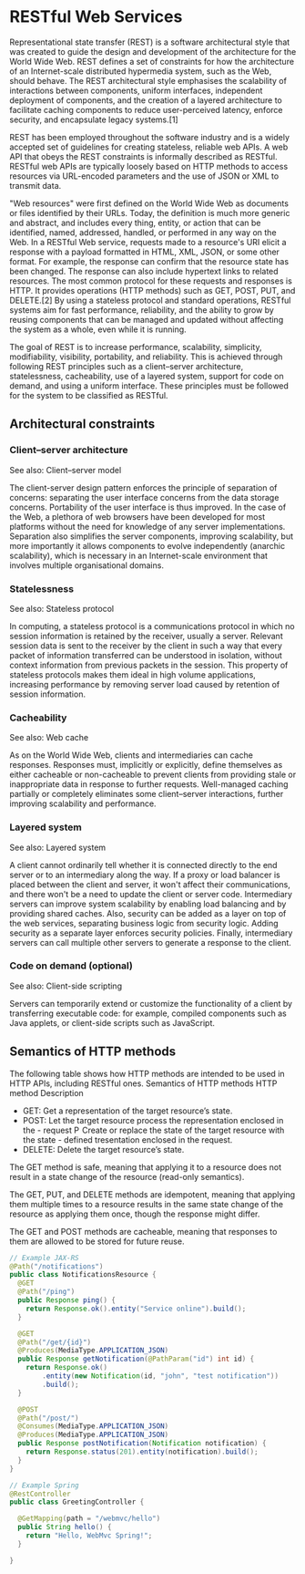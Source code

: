 # RESTful Web Services
Representational state transfer (REST) is a software architectural style that was created to guide the design and development of the architecture for the World Wide Web. REST defines a set of constraints for how the architecture of an Internet-scale distributed hypermedia system, such as the Web, should behave. The REST architectural style emphasises the scalability of interactions between components, uniform interfaces, independent deployment of components, and the creation of a layered architecture to facilitate caching components to reduce user-perceived latency, enforce security, and encapsulate legacy systems.[1]

REST has been employed throughout the software industry and is a widely accepted set of guidelines for creating stateless, reliable web APIs. A web API that obeys the REST constraints is informally described as RESTful. RESTful web APIs are typically loosely based on HTTP methods to access resources via URL-encoded parameters and the use of JSON or XML to transmit data.

"Web resources" were first defined on the World Wide Web as documents or files identified by their URLs. Today, the definition is much more generic and abstract, and includes every thing, entity, or action that can be identified, named, addressed, handled, or performed in any way on the Web. In a RESTful Web service, requests made to a resource's URI elicit a response with a payload formatted in HTML, XML, JSON, or some other format. For example, the response can confirm that the resource state has been changed. The response can also include hypertext links to related resources. The most common protocol for these requests and responses is HTTP. It provides operations (HTTP methods) such as GET, POST, PUT, and DELETE.[2] By using a stateless protocol and standard operations, RESTful systems aim for fast performance, reliability, and the ability to grow by reusing components that can be managed and updated without affecting the system as a whole, even while it is running.

The goal of REST is to increase performance, scalability, simplicity, modifiability, visibility, portability, and reliability. This is achieved through following REST principles such as a client–server architecture, statelessness, cacheability, use of a layered system, support for code on demand, and using a uniform interface. These principles must be followed for the system to be classified as RESTful.

## Architectural constraints

### Client–server architecture
See also: Client–server model

The client-server design pattern enforces the principle of separation of concerns: separating the user interface concerns from the data storage concerns. Portability of the user interface is thus improved. In the case of the Web, a plethora of web browsers have been developed for most platforms without the need for knowledge of any server implementations. Separation also simplifies the server components, improving scalability, but more importantly it allows components to evolve independently (anarchic scalability), which is necessary in an Internet-scale environment that involves multiple organisational domains.

### Statelessness
See also: Stateless protocol

In computing, a stateless protocol is a communications protocol in which no session information is retained by the receiver, usually a server. Relevant session data is sent to the receiver by the client in such a way that every packet of information transferred can be understood in isolation, without context information from previous packets in the session. This property of stateless protocols makes them ideal in high volume applications, increasing performance by removing server load caused by retention of session information.

### Cacheability
See also: Web cache

As on the World Wide Web, clients and intermediaries can cache responses. Responses must, implicitly or explicitly, define themselves as either cacheable or non-cacheable to prevent clients from providing stale or inappropriate data in response to further requests. Well-managed caching partially or completely eliminates some client–server interactions, further improving scalability and performance.

### Layered system
See also: Layered system

A client cannot ordinarily tell whether it is connected directly to the end server or to an intermediary along the way. If a proxy or load balancer is placed between the client and server, it won't affect their communications, and there won't be a need to update the client or server code. Intermediary servers can improve system scalability by enabling load balancing and by providing shared caches. Also, security can be added as a layer on top of the web services, separating business logic from security logic. Adding security as a separate layer enforces security policies. Finally, intermediary servers can call multiple other servers to generate a response to the client.

### Code on demand (optional)
See also: Client-side scripting

Servers can temporarily extend or customize the functionality of a client by transferring executable code: for example, compiled components such as Java applets, or client-side scripts such as JavaScript.


## Semantics of HTTP methods

The following table shows how HTTP methods are intended to be used in HTTP APIs, including RESTful ones.
Semantics of HTTP methods HTTP method 	Description
- GET: Get a representation of the target resource’s state.
- POST: Let the target resource process the representation enclosed in the - request P  	Create or replace the state of the target resource with the state - defined tresentation enclosed in the request.
- DELETE: Delete the target resource’s state.

The GET method is safe, meaning that applying it to a resource does not result in a state change of the resource (read-only semantics).

The GET, PUT, and DELETE methods are idempotent, meaning that applying them multiple times to a resource results in the same state change of the resource as applying them once, though the response might differ.

The GET and POST methods are cacheable, meaning that responses to them are allowed to be stored for future reuse.

```java
// Example JAX-RS
@Path("/notifications")
public class NotificationsResource {
  @GET
  @Path("/ping")
  public Response ping() {
    return Response.ok().entity("Service online").build();
  }

  @GET
  @Path("/get/{id}")
  @Produces(MediaType.APPLICATION_JSON)
  public Response getNotification(@PathParam("id") int id) {
    return Response.ok()
        .entity(new Notification(id, "john", "test notification"))
        .build();
  }

  @POST
  @Path("/post/")
  @Consumes(MediaType.APPLICATION_JSON)
  @Produces(MediaType.APPLICATION_JSON)
  public Response postNotification(Notification notification) {
    return Response.status(201).entity(notification).build();
  }
}
```

```java
// Example Spring
@RestController
public class GreetingController {

  @GetMapping(path = "/webmvc/hello")
  public String hello() {
    return "Hello, WebMvc Spring!";
  }

}
```